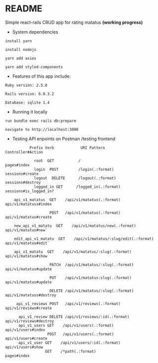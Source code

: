 # README

Simple react-rails CRUD app for rating matatus  **(working progress)**

* System dependencies

`install yarn`

`install nodejs`

`yarn add axios`

`yarn add styled-components`

* Features of this app include:

`Ruby version: 2.5.8`

`Rails version: 6.0.3.2`

`Database: sqlite 1.4`

* Running it locally

`run bundle exec rails db:prepare`

`navigate to http://localhost:3000`

* Testing API enpoints on Postman /testing frontend

```
           Prefix Verb            URI Pattern                      Controller#Action

             root  GET           /                                     pages#index
             login  POST         /login(.:format)                      sessions#create
             logout  DELETE      /logout(.:format)                     sessions#destroy
             logged_in GET      /logged_in(.:format)                   sessions#is_logged_in?
               
    api_v1_matatus  GET    /api/v1/matatus(.:format)            api/v1/matatuss#index
    
                    POST   /api/v1/matatus(.:format)            api/v1/matatus#create
 
    new_api_v1_matatu  GET    /api/v1/matatus/new(.:format)        api/v1/matatus#new`
 
    edit_api_v1_matatu  GET    /api/v1/matatus/:slug/edit(.:format) api/v1/matatus#edit`

    api_v1_matatu  GET    /api/v1/matatus/:slug(.:format)      api/v1/matatus#show
     
                    PATCH  /api/v1/matatus/:slug(.:format)      api/v1/matatus#update
                    
                    PUT    /api/v1/matatus:slug(.:format)       api/v1/matatus#update
                    
                    DELETE /api/v1/matatus/:slug(.:format)      api/v1/matatuss#destroy
                    
     api_v1_reviews POST   /api/v1/reviews(.:format)            api/v1/reviews#create
     
      api_v1_review DELETE /api/v1/reviews/:id(.:format)        api/v1/reviews#destroy
      api_v1_users GET    /api/v1/users(.:format)               api/v1/users#index
                   POST   /api/v1/users(.:format)               api/v1/users#create
      api_v1_user GET    /api/v1/users/:id(.:format)            api/v1/users#show
                  GET    /*path(.:format)                     pages#index
                    
```
